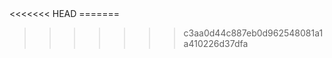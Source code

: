 <!DOCTYPE html>
<html>
<head>
  <meta charset="UTF-8">
  <title>portofolio</title>
</head>
<body id="app-container">
  <script src="main.dart.js" type="application/javascript"></script>
</body>
<<<<<<< HEAD
</html>
=======
</html>

>>>>>>> c3aa0d44c887eb0d962548081a1a410226d37dfa
